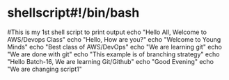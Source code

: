 # shellscript#!/bin/bash
#This is my 1st shell script to print output
echo "Hello All, Welcome to AWS/Devops Class"
echo "Hello, How are you?"
echo "Welcome to Young Minds"
echo "Best class of AWS/DevOps"
echo "We are learning git"
echo "We are done with git"
echo "This example is of branching strategy"
echo "Hello Batch-16, We are learning Git/Github"
echo "Good Evening"
echo "We are changing script1"


